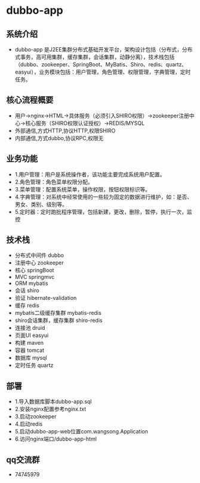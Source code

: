# dubbo-app

## 系统介绍

- dubbo-app 是J2EE集群分布式基础开发平台，架构设计包括（分布式，分布式事务，高可用集群，缓存集群，会话集群，动静分离），技术栈包括（dubbo、zookeeper、SpringBoot、MyBatis、Shiro、redis、quartz、easyui），业务模块包括：用户管理，角色管理、权限管理，字典管理，定时任务。

## 核心流程概要

- 用户->nginx->HTML->具体服务（必须引入SHIRO权限）->zookeeper注册中心->核心服务（SHIRO权限认证授权）->REDIS/MYSQL
- 外部通信,方式HTTP,协议HTTP,权限SHIRO
- 内部通信,方式dubbo,协议RPC,权限无

## 业务功能

- 1.用户管理：用户是系统操作者，该功能主要完成系统用户配置。
- 2.角色管理：角色菜单权限分配。
- 3.菜单管理：配置系统菜单，操作权限，按钮权限标识等。
- 4.字典管理：对系统中经常使用的一些较为固定的数据进行维护，如：是否、男女、类别、级别等。
- 5.定时器：定时跑批程序管理，包括新建，更改，删除，暂停，执行一次，监控

## 技术栈

- 分布式中间件 dubbo
- 注册中心 zookeeper
- 核心 springBoot 
- MVC springmvc 
- ORM mybatis 
- 会话 shiro 
- 验证 hibernate-validation
- 缓存 redis
- mybatis二级缓存集群 mybatis-redis
- shiro会话集群，缓存集群 shiro-redis
- 连接池 druid
- 页面UI easyui
- 构建 maven
- 容器 tomcat
- 数据库 mysql
- 定时任务 quartz

## 部署

- 1.导入数据库脚本dubbo-app.sql
- 2.安装nginx配置参考nginx.txt
- 3.启动zookeeper
- 4.启动redis
- 5.启动dubbo-app-web位置com.wangsong.Application
- 6.访问nginx端口/dubbo-app-html

## qq交流群

- 74745979